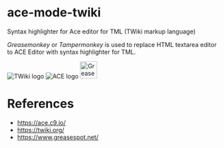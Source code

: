 # ace-mode-twiki
Syntax highlighter for Ace editor for TML (TWiki markup language)

*Greasemonkey* or *Tampermonkey* is used to replace HTML textarea editor to ACE Editor with syntax highlighter for TML.

![TWiki logo](https://twiki.org/p/pub/TWiki04x01/TWikiLogos/T-logo-88x31-t.gif)
![ACE logo](https://ace.c9.io/doc/site/images/ace-tab.png)
<img alt="Greasemonkey" src="https://upload.wikimedia.org/wikipedia/commons/thumb/f/fc/Greasemonkey.svg/220px-Greasemonkey.svg.png" width="40"  />

# References

* https://ace.c9.io/
* https://twiki.org/
* https://www.greasespot.net/
